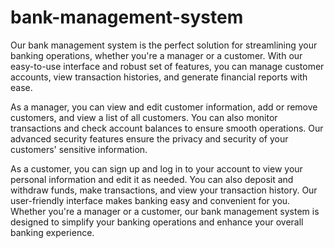 # bank-management-system
Our bank management system is the perfect solution for streamlining your banking operations, whether you're a manager or a customer. With our easy-to-use interface and robust set of features, you can manage customer accounts, view transaction histories, and generate financial reports with ease.

As a manager, you can view and edit customer information, add or remove customers, and view a list of all customers. You can also monitor transactions and check account balances to ensure smooth operations. Our advanced security features ensure the privacy and security of your customers' sensitive information.

As a customer, you can sign up and log in to your account to view your personal information and edit it as needed. You can also deposit and withdraw funds, make transactions, and view your transaction history. Our user-friendly interface makes banking easy and convenient for you.
Whether you're a manager or a customer, our bank management system is designed to simplify your banking operations and enhance your overall banking experience.
